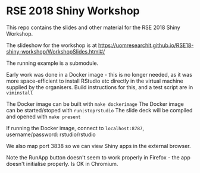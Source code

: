 # RSE 2018 Shiny Workshop

This repo contains the slides and other material for the RSE 2018 Shiny Workshop.

The slideshow for the workshop is at https://uomresearchit.github.io/RSE18-shiny-workshop/WorkshopSlides.html#/

The running example is a submodule.  

Early work was done in a Docker image - this is no longer needed, as it was more space-efficient to install RStudio etc directly in the virtual machine supplied by the organisers.  Build instructions for this, and a test script are in `viminstall`

The Docker image can be built with `make dockerimage`
The Docker image can be started/stoped with `run|stoprstudio`
The slide deck will be compiled and opened with `make present`

If running the Docker image, connect to `localhost:8787`, username/password: rstudio/rstudio

We also map port 3838 so we can view Shiny apps in the external browser.

Note the RunApp button doesn't seem to work properly in Firefox - the app doesn't initialise properly.   Is OK in Chromium.


